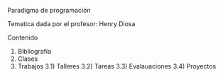 Paradigma de programación

Tematica dada por el profesor: Henry Diosa

Contenido

1) Bibliografía
2) Clases
3) Trabajos
3.1) Talleres
3.2) Tareas
3.3) Evalauaciones
3.4) Proyectos
